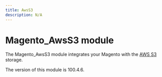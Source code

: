 ```yaml
---
title: AwsS3
description: N/A
---
```


# Magento_AwsS3 module

The Magento_AwsS3 module integrates your Magento with the [AWS S3](https://aws.amazon.com/s3/) storage.

<InlineAlert slots="text" />
The version of this module is 100.4.6.
